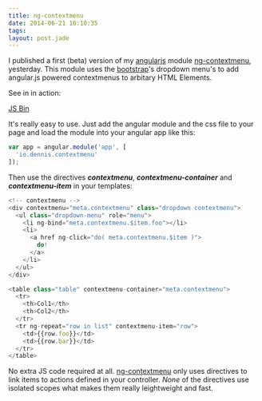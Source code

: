 ```yaml
---
title: ng-contextmenu
date: 2014-06-21 16:10:35
tags:
layout: post.jade
---
```

[angularjs]: http://angularjs.org
[bootstrap]: http://getbootstrap.com
[ng-contextmenu]: https://github.com/ds82/ng-contextmenu


I published a first (beta) version of my [angularjs]() module [ng-contextmenu](), yesterday. This module uses the [bootstrap]()'s dropdown menu's to add angular.js powered contextmenus to arbitary HTML Elements.

See in in action:

<a class="jsbin-embed" href="http://jsbin.com/hodul/embed?output">JS Bin</a><script src="http://static.jsbin.com/js/embed.js"></script>

It's really easy to use. Just add the angular module and the css file to your page and load the module into your angular app like this:

```js
var app = angular.module('app', [
  'io.dennis.contextmenu'
]);
```
Then use the directives ***contextmenu***, ***contextmenu-container*** and ***contextmenu-item*** in your templates:

```js
<!-- contextmenu -->
<div contextmenu="meta.contextmenu" class="dropdown contextmenu">
  <ul class="dropdown-menu" role="menu">
    <li ng-bind="meta.contextmenu.$item.foo"></li>
    <li>
      <a href ng-click="do( meta.contextmenu.$item )">
        do!
      </a>
    </li>
  </ul>
</div>
```

```js
<table class="table" contextmenu-container="meta.contextmenu">
  <tr>
    <th>Col1</th>
    <th>Col2</th>
  </tr>
  <tr ng-repeat="row in list" contextmenu-item="row">
    <td>{{row.foo}}</td>
    <td>{{row.bar}}</td>
  </tr>
</table>
```

No extra JS code required at all. [ng-contextmenu] only uses directives to link items to actions defined in your controller. *None* of the directives use isolated scopes what makes them really leightweight and fast.
